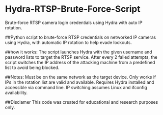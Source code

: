 # Hydra-RTSP-Brute-Force-Script
Brute-force RTSP camera login credentials using Hydra with auto IP rotation.


##Python script to brute-force RTSP credentials on networked IP cameras using Hydra, with automatic IP rotation to help evade lockouts.

##how it works:
The script launches Hydra with the given username and password lists to target the RTSP service.
After every 2 failed attempts, the script switches the IP address of the attacking machine from a predefined list to avoid being blocked.

##Notes:
Must be on the same network as the target device.
Only works if IPs in the rotation list are valid and available.
Requires Hydra installed and accessible via command line.
IP switching assumes Linux and ifconfig availability.

##Disclamer
This code was created for educational and research purposes only.
